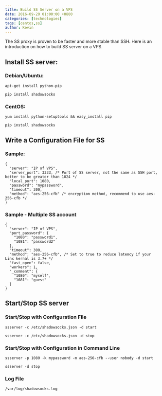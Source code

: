 ```yaml
---
title: Build SS Server on a VPS
date: 2016-09-20 01:00:00 +0800
categories: [technologies]
tags: [centos,ss]
author: Kevin
---
```


The SS proxy is proven to be faster and more stable than SSH. Here is an introduction on how to build SS server on a VPS.

## Install SS server:

### Debian/Ubuntu:

    apt-get install python-pip
    
    pip install shadowsocks
    
### CentOS:

    yum install python-setuptools && easy_install pip
    
    pip install shadowsocks
    
## Write a Configuration File for SS

### Sample:

    { 
      "server": "IP of VPS", 
      "server_port": 3333, /* Port of SS server, not the same as SSH port, better to be greater than 1024 */
      "local_port": 1080, 
      "password": "mypassword",
      "timeout": 300, 
      "method": "aes-256-cfb" /* encryption method, recommend to use aes-256-cfb */
    }

### Sample - Multiple SS account

    {  
      "server": "IP of VPS",
      "port_password": {  
        "1080": "password1",
        "1081": "password2"
      },
      "timeout": 300,
      "method": "aes-256-cfb", /* Set to true to reduce latency if your Linx kernal is 3.7+ */
      "fast_open": false,
      "workers": 1,
      "_comment": {  
        "1080": "myself",
        "1081": "guest"
      }
    }

    
## Start/Stop SS server

### Start/Stop with Configuration File

    ssserver -c /etc/shadowsocks.json -d start
    
    ssserver -c /etc/shadowsocks.json -d stop
    
### Start/Stop with Configuration in Command Line

    ssserver -p 1080 -k mypassword -m aes-256-cfb --user nobody -d start
    
    ssserver -d stop

### Log File

    /var/log/shadowsocks.log   
    
  
